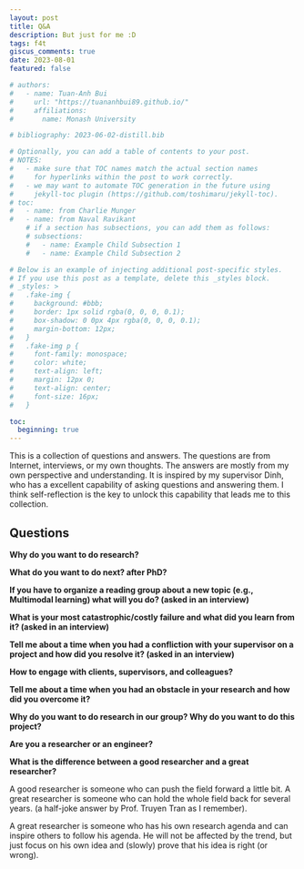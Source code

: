 ```yaml
---
layout: post
title: Q&A
description: But just for me :D
tags: f4t
giscus_comments: true
date: 2023-08-01
featured: false

# authors:
#   - name: Tuan-Anh Bui
#     url: "https://tuananhbui89.github.io/"
#     affiliations:
#       name: Monash University

# bibliography: 2023-06-02-distill.bib

# Optionally, you can add a table of contents to your post.
# NOTES:
#   - make sure that TOC names match the actual section names
#     for hyperlinks within the post to work correctly.
#   - we may want to automate TOC generation in the future using
#     jekyll-toc plugin (https://github.com/toshimaru/jekyll-toc).
# toc:
#   - name: from Charlie Munger
#   - name: from Naval Ravikant
    # if a section has subsections, you can add them as follows:
    # subsections:
    #   - name: Example Child Subsection 1
    #   - name: Example Child Subsection 2

# Below is an example of injecting additional post-specific styles.
# If you use this post as a template, delete this _styles block.
# _styles: >
#   .fake-img {
#     background: #bbb;
#     border: 1px solid rgba(0, 0, 0, 0.1);
#     box-shadow: 0 0px 4px rgba(0, 0, 0, 0.1);
#     margin-bottom: 12px;
#   }
#   .fake-img p {
#     font-family: monospace;
#     color: white;
#     text-align: left;
#     margin: 12px 0;
#     text-align: center;
#     font-size: 16px;
#   }

toc:
  beginning: true
---
```


This is a collection of questions and answers. The questions are from Internet, interviews, or my own thoughts. The answers are mostly from my own perspective and understanding. It is inspired by my supervisor Dinh, who has a excellent capability of asking questions and answering them. I think self-reflection is the key to unlock this capability that leads me to this collection.

<!-- Some questions are really personal which I am really embarrassed to share. -->

## Questions

**Why do you want to do research?**

**What do you want to do next? after PhD?**

**If you have to organize a reading group about a new topic (e.g., Multimodal learning) what will you do? (asked in an interview)**

**What is your most catastrophic/costly failure and what did you learn from it? (asked in an interview)**

**Tell me about a time when you had a confliction with your supervisor on a project and how did you resolve it? (asked in an interview)**

**How to engage with clients, supervisors, and colleagues?**

**Tell me about a time when you had an obstacle in your research and how did you overcome it?**

**Why do you want to do research in our group? Why do you want to do this project?**

**Are you a researcher or an engineer?**

**What is the difference between a good researcher and a great researcher?**

A good researcher is someone who can push the field forward a little bit. A great researcher is someone who can hold the whole field back for several years. (a half-joke answer by Prof. Truyen Tran as I remember).

A great researcher is someone who has his own research agenda and can inspire others to follow his agenda. He will not be affected by the trend, but just focus on his own idea and (slowly) prove that his idea is right (or wrong).
